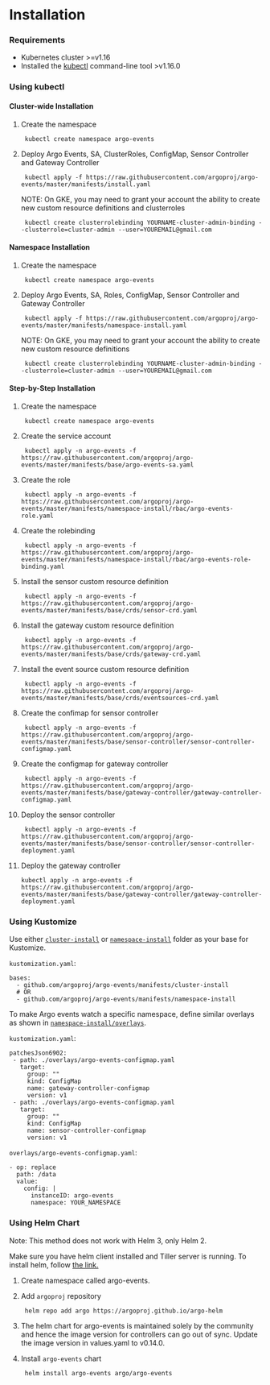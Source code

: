 # Installation

### Requirements

* Kubernetes cluster >=v1.16
* Installed the [kubectl](https://kubernetes.io/docs/tasks/tools/install-kubectl/) command-line tool >v1.16.0

### Using kubectl

#### Cluster-wide Installation

1. Create the namespace

        kubectl create namespace argo-events

2. Deploy Argo Events, SA, ClusterRoles, ConfigMap, Sensor Controller and Gateway Controller

        kubectl apply -f https://raw.githubusercontent.com/argoproj/argo-events/master/manifests/install.yaml

   NOTE: On GKE, you may need to grant your account the ability to create new custom resource definitions and clusterroles

        kubectl create clusterrolebinding YOURNAME-cluster-admin-binding --clusterrole=cluster-admin --user=YOUREMAIL@gmail.com

#### Namespace Installation

1. Create the namespace

        kubectl create namespace argo-events

2. Deploy Argo Events, SA, Roles, ConfigMap, Sensor Controller and Gateway Controller

        kubectl apply -f https://raw.githubusercontent.com/argoproj/argo-events/master/manifests/namespace-install.yaml

   NOTE: On GKE, you may need to grant your account the ability to create new custom resource definitions

        kubectl create clusterrolebinding YOURNAME-cluster-admin-binding --clusterrole=cluster-admin --user=YOUREMAIL@gmail.com

#### Step-by-Step Installation

1. Create the namespace

        kubectl create namespace argo-events

2. Create the service account

        kubectl apply -n argo-events -f https://raw.githubusercontent.com/argoproj/argo-events/master/manifests/base/argo-events-sa.yaml

3. Create the role

        kubectl apply -n argo-events -f https://raw.githubusercontent.com/argoproj/argo-events/master/manifests/namespace-install/rbac/argo-events-role.yaml

4. Create the rolebinding

        kubectl apply -n argo-events -f https://raw.githubusercontent.com/argoproj/argo-events/master/manifests/namespace-install/rbac/argo-events-role-binding.yaml

5. Install the sensor custom resource definition

        kubectl apply -n argo-events -f https://raw.githubusercontent.com/argoproj/argo-events/master/manifests/base/crds/sensor-crd.yaml

6. Install the gateway custom resource definition

        kubectl apply -n argo-events -f https://raw.githubusercontent.com/argoproj/argo-events/master/manifests/base/crds/gateway-crd.yaml

7. Install the event source custom resource definition

        kubectl apply -n argo-events -f https://raw.githubusercontent.com/argoproj/argo-events/master/manifests/base/crds/eventsources-crd.yaml

8. Create the confimap for sensor controller

        kubectl apply -n argo-events -f https://raw.githubusercontent.com/argoproj/argo-events/master/manifests/base/sensor-controller/sensor-controller-configmap.yaml

8. Create the configmap for gateway controller

        kubectl apply -n argo-events -f https://raw.githubusercontent.com/argoproj/argo-events/master/manifests/base/gateway-controller/gateway-controller-configmap.yaml

9. Deploy the sensor controller

        kubectl apply -n argo-events -f https://raw.githubusercontent.com/argoproj/argo-events/master/manifests/base/sensor-controller/sensor-controller-deployment.yaml

10. Deploy the gateway controller

        kubectl apply -n argo-events -f https://raw.githubusercontent.com/argoproj/argo-events/master/manifests/base/gateway-controller/gateway-controller-deployment.yaml


### Using Kustomize

Use either [`cluster-install`](https://github.com/argoproj/argo-events/tree/master/manifests/cluster-install) or [`namespace-install`](https://github.com/argoproj/argo-events/tree/master/manifests/namespace-install) folder as your base for Kustomize.

`kustomization.yaml`:

    bases:
      - github.com/argoproj/argo-events/manifests/cluster-install
      # OR
      - github.com/argoproj/argo-events/manifests/namespace-install

To make Argo events watch a specific namespace, define similar overlays as shown in [`namespace-install/overlays`](https://github.com/argoproj/argo-events/tree/master/manifests/namespace-install/overlays).

`kustomization.yaml`:

    patchesJson6902:
     - path: ./overlays/argo-events-configmap.yaml
       target:
         group: ""
         kind: ConfigMap
         name: gateway-controller-configmap
         version: v1
     - path: ./overlays/argo-events-configmap.yaml
       target:
         group: ""
         kind: ConfigMap
         name: sensor-controller-configmap
         version: v1


`overlays/argo-events-configmap.yaml`:

    - op: replace
      path: /data
      value:
        config: |
          instanceID: argo-events
          namespace: YOUR_NAMESPACE

### Using Helm Chart

Note: This method does not work with Helm 3, only Helm 2.

Make sure you have helm client installed and Tiller server is running. To install helm, follow <a href="https://docs.helm.sh/using_helm/">the link.</a>

1. Create namespace called argo-events.

1. Add `argoproj` repository

        helm repo add argo https://argoproj.github.io/argo-helm

1. The helm chart for argo-events is maintained solely by the community and hence the image version for controllers can go out of sync.
   Update the image version in values.yaml to v0.14.0.

1. Install `argo-events` chart

        helm install argo-events argo/argo-events
